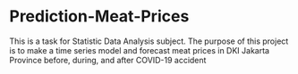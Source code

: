 # Prediction-Meat-Prices
This is a task for Statistic Data Analysis subject. The purpose of this project is to make a time series model and forecast meat prices in DKI Jakarta Province before, during, and after COVID-19 accident
